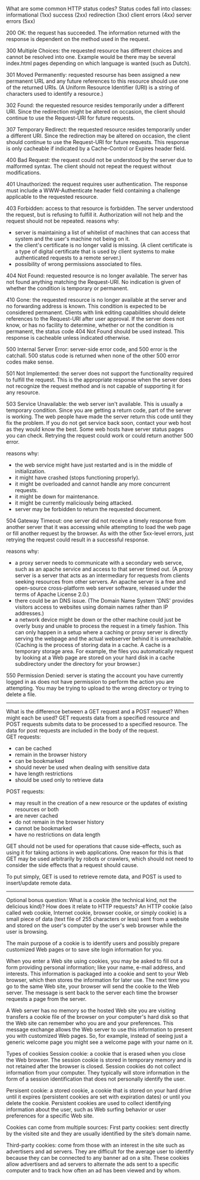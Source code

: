 What are some common HTTP status codes?
Status codes fall into classes:
informational (1xx)
success (2xx)
redirection (3xx)
client errors (4xx)
server errors (5xx)

200 OK: the request has succeeded.
The information returned with the response is dependent on the method used in the request.

300 Multiple Choices: the requested resource has different choices and cannot be resolved into one. 
Example would be there may be several index.html pages depending on which language is wanted (such as Dutch).

301 Moved Permanently: requested resourse has been assigned a new permanent URL and any future references to this resource should use one of the returned URIs. (A Uniform Resource Identifier (URI) is a string of characters used to identify a resource.)

302 Found: the requested resource resides temporarily under a different URI. Since the redirection might be altered on occasion, the client should continue to use the Request-URI for future requests.

307 Temporary Redirect: the requested resource resides temporarily under a different URI. Since the redirection may be altered on occasion, the client should continue to use the Request-URI for future requests. This response is only cacheable if indicated by a Cache-Control or Expires header field.

400 Bad Request: the request could not be understood by the server due to malformed syntax. The client should not repeat the request without modifications.

401 Unauthorized: the request requires user authentication. The response must include a WWW-Authenticate header field containing a challenge applicable to the requested resource.

403 Forbidden: access to that resource is forbidden. The server understood the request, but is refusing to fulfill it. Authorization will not help and the request should not be repeated. 
reasons why:
- server is maintaining a list of whitelist of machines that can access that system and the user's machine not being on it. 
- the client's certificate is no longer valid is  missing. (A client certificate is a type of digital certificate that is used by client systems to make authenticated requests to a remote server.) 
- possibility of wrong permissions associated to files.

404 Not Found: requested resource is no longer available. The server has not found anything matching the Request-URI. No indication is given of whether the condition is temporary or permanent.

410 Gone: the requested resource is no longer available at the server and no forwarding address is known. This condition is expected to be considered permanent. Clients with link editing capabilities should delete references to the Request-URI after user approval. If the server does not know, or has no facility to determine, whether or not the condition is permanent, the status code 404 Not Found should be used instead. This response is cacheable unless indicated otherwise.

500 Internal Server Error: server-side error code, and 500 error is the catchall. 500 status code is returned when none of the other 500 error codes make sense.

501 Not Implemented: the server does not support the functionality required to fulfill the request. This is the appropriate response when the server does not recognize the request method and is not capable of supporting it for any resource.

503 Service Unavailable: the web server isn't available. This is usually a temporary condition. Since you are getting a return code, part of the server is working. The web people have made the server return this code until they fix the problem. If you do not get service back soon, contact your web host as they would know the best. Some web hosts have server status pages you can check. Retrying the request could work or could return another 500 error.

reasons why:
- the web service might have just restarted and is in the middle of initialization. 
- it might have crashed (stops functioning properly). 
- it might be overloaded and cannot handle any more concurrent requests.
- it might be down for maintenance. 
- it might be currently maliciously being attacked. 
- server may be forbidden to return the requested document. 

504 Gateway Timeout: one server did not receive a timely response from another server that it was accessing while attempting to load the web page or fill another request by the browser. As with the other 5xx-level errors, just retrying the request could result in a successful response.

reasons why:
- a proxy server needs to communicate with a secondary web servce, such as an apache service and access to that server timed out. (A proxy server is a server that acts as an intermediary for requests from clients seeking resources from other servers. An apache server is a free and open-source cross-platform web server software, released under the terms of Apache License 2.0.) 
- there could be an DNS issue. (The Domain Name System 'DNS' provides visitors access to websites using domain names rather than IP addresses.) 
- a network device might be down or the other machine could just be overly busy and unable to process the request in a timely fashion. This can only happen in a setup where a caching or proxy server is directly serving the webpage and the actual webserver behind it is unreachable. (Caching is the process of storing data in a cache. A cache is a temporary storage area. For example, the files you automatically request by looking at a Web page are stored on your hard disk in a cache subdirectory under the directory for your browser.) 

550 Permission Denied: server is stating the account you have currently logged in as does not have permission to perform the action you are attempting. You may be trying to upload to the wrong directory or trying to delete a file.

----------------------------------------------------------------------
What is the difference between a GET request and a POST request? When might each be used?
GET requests data from a specified resource and POST requests submits data to be processed to a specified resource. The data for post requests are included in the body of the request.  
GET requests: 
- can be cached
- remain in the browser history
- can be bookmarked
- should never be used when dealing with sensitive data
- have length restrictions
- should be used only to retrieve data

POST requests:
- may result in the creation of a new resource or the updates of existing resources or both
- are never cached
- do not remain in the browser history
- cannot be bookmarked
- have no restrictions on data length

GET should not be used for operations that cause side-effects, such as using it for taking actions in web applications. One reason for this is that GET may be used arbitrarily by robots or crawlers, which should not need to consider the side effects that a request should cause.

To put simply, GET is used to retrieve remote data, and POST is used to insert/update remote data. 

-----------------------------------------------------------------------
Optional bonus question: What is a cookie (the technical kind, not the delicious kind)? How does it relate to HTTP requests?
An HTTP cookie (also called web cookie, Internet cookie, browser cookie, or simply cookie) is a small piece of data (text file of 255 characters or less) sent from a website and stored on the user's computer by the user's web browser while the user is browsing.

The main purpose of a cookie is to identify users and possibly prepare customized Web pages or to save site login information for you.

When you enter a Web site using cookies, you may be asked to fill out a form providing personal information; like your name, e-mail address, and interests. This information is packaged into a cookie and sent to your Web browser, which then stores the information for later use. The next time you go to the same Web site, your browser will send the cookie to the Web server. The message is sent back to the server each time the browser requests a page from the server.

A Web server has no memory so the hosted Web site you are visiting transfers a cookie file of the browser on your computer's hard disk so that the Web site can remember who you are and your preferences. This message exchange allows the Web server to use this information to present you with customized Web pages. So, for example, instead of seeing just a generic welcome page you might see a welcome page with your name on it.

Types of cookies
Session cookie: a cookie that is erased when you close the Web browser. The session cookie is stored in temporary memory and is not retained after the browser is closed. Session cookies do not collect information from your computer. They typically will store information in the form of a session identification that does not personally identify the user.

Persisent cookie: a stored cookie, a cookie that is stored on your hard drive until it expires (persistent cookies are set with expiration dates) or until you delete the cookie. Persistent cookies are used to collect identifying information about the user, such as Web surfing behavior or user preferences for a specific Web site.

Cookies can come from multiple sources: 
First party cookies: sent directly by the visited site and they are usually identified by the site’s domain name. 

Third-party cookies: come from those with an interest in the site such as advertisers and ad servers. They are difficult for the average user to identify because they can be connected to any banner ad on a site. These cookies allow advertisers and ad servers to alternate the ads sent to a specific computer and to track how often an ad has been viewed and by whom.